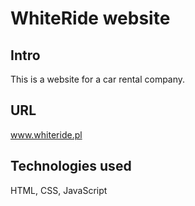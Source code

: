 # WhiteRide website
## Intro
This is a website for a car rental company.
## URL
www.whiteride.pl
## Technologies used 
HTML, CSS, JavaScript
